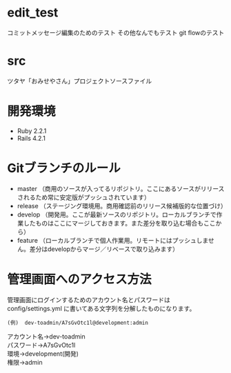 # edit_test
コミットメッセージ編集のためのテスト
その他なんでもテスト
git flowのテスト

# src
ツタヤ「おみせやさん」プロジェクトソースファイル

# 開発環境

* Ruby 2.2.1
* Rails 4.2.1

# Gitブランチのルール
* master （商用のソースが入ってるリポジトリ。ここにあるソースがリリースされるため常に安定版がプッシュされています）
* release （ステージング環境用。商用確認前のリリース候補版的な位置づけ）
* develop （開発用。ここが最新ソースのリポジトリ。ローカルブランチで作業したものはここにマージしておきます。また差分を取り込む場合もここから）
* feature （ローカルブランチで個人作業用。リモートにはプッシュしません。差分はdevelopからマージ／リベースで取り込みます）

# 管理画面へのアクセス方法
管理画面にログインするためのアカウント名とパスワードは config/settings.yml に書いてある文字列を分解したものになります。
```
(例)  dev-toadmin/A7sGvOtc1l@development:admin
```
アカウント名→dev-toadmin  
パスワード→A7sGvOtc1l  
環境→development(開発)  
権限→admin  
